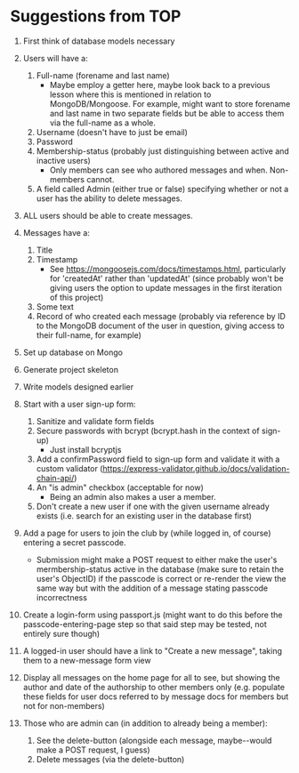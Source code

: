 # Suggestions from TOP

1. First think of database models necessary

2. Users will have a:
    1. Full-name (forename and last name)
        - Maybe employ a getter here, maybe look back to a previous lesson where this is mentioned in relation to MongoDB/Mongoose. For example, might want to store forename and last name in two separate fields but be able to access them via the full-name as a whole.
    2. Username (doesn't have to just be email)
    3. Password
    4. Membership-status (probably just distinguishing between active and inactive users)
        - Only members can see who authored messages and when. Non-members cannot.
    5. A field called Admin (either true or false) specifying whether or not a user has the ability to delete messages.

3. ALL users should be able to create messages.

4. Messages have a:
    1. Title
    2. Timestamp
        - See https://mongoosejs.com/docs/timestamps.html, particularly for 'createdAt' rather than 'updatedAt' (since probably won't be giving users the option to update messages in the first iteration of this project)
    3. Some text
    4. Record of who created each message (probably via reference by ID to the MongoDB document of the user in question, giving access to their full-name, for example)

5. Set up database on Mongo

6. Generate project skeleton

7. Write models designed earlier

8. Start with a user sign-up form:
    1. Sanitize and validate form fields
    2. Secure passwords with bcrypt (bcrypt.hash in the context of sign-up)
        - Just install bcryptjs
    3. Add a confirmPassword field to sign-up form and validate it with a custom validator (https://express-validator.github.io/docs/validation-chain-api/)
    4. An "is admin" checkbox (acceptable for now)
        - Being an admin also makes a user a member.
    5. Don't create a new user if one with the given username already exists (i.e. search for an existing user in the database first)

9. Add a page for users to join the club by (while logged in, of course) entering a secret passcode.
    - Submission might make a POST request to either make the user's mermbership-status active in the database (make sure to retain the user's ObjectID) if the passcode is correct or re-render the view the same way but with the addition of a message stating passcode incorrectness

10. Create a login-form using passport.js (might want to do this before the passcode-entering-page step so that said step may be tested, not entirely sure though)

11. A logged-in user should have a link to "Create a new message", taking them to a new-message form view

12. Display all messages on the home page for all to see, but showing the author and date of the authorship to other members only (e.g. populate these fields for user docs referred to by message docs for members but not for non-members)

13. Those who are admin can (in addition to already being a member):
    1. See the delete-button (alongside each message, maybe--would make a POST request, I guess)
    2. Delete messages (via the delete-button)
